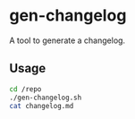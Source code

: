 # gen-changelog

A tool to generate a changelog.

## Usage

```sh
cd /repo
./gen-changelog.sh
cat changelog.md
```
